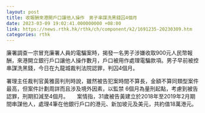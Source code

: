 ```yaml
---
layout: post
title: 收報酬來港開戶口讓他人操作　男子串謀洗黑錢囚4個月
date: 2023-03-09 19:02:41.000000000 +08:00
link: https://news.rthk.hk/rthk/ch/component/k2/1691235-20230309.htm
categories: rthk
---
```


廉署調查一宗冒充廉署人員的電騙案時，揭發一名男子涉嫌收取900元人民幣報酬，來港開立銀行戶口讓他人操作數月，戶口被用作處理電騙款項。男子早前被控串謀洗黑錢，今日在九龍城裁判法院認罪，判囚4個月。

署理主任裁判官黃雅茵判刑時說，雖然被告犯案時間不算長，金額不算同類型案件最高，但案件計劃周詳而且涉及境外因素，以監禁 6個月為量刑起點，考慮到被告認罪，刑期扣減至4個月。
　
案情指，31歲被告黃建立於2018年至2019年2月期間串謀他人，處理4筆在他銀行戶口的港元、新加坡元及美元，共約值18萬港元。
